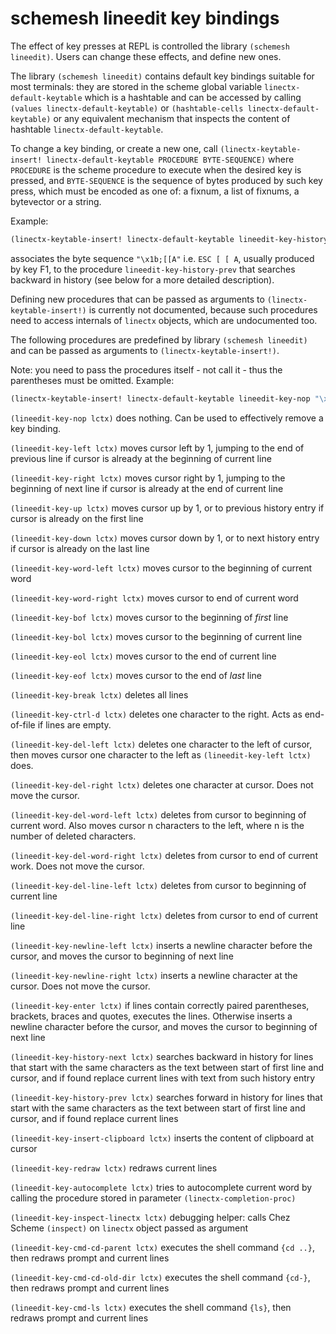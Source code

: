 # schemesh lineedit key bindings

The effect of key presses at REPL is controlled the library `(schemesh lineedit)`.
Users can change these effects, and define new ones.

The library `(schemesh lineedit)` contains default key bindings suitable for most terminals:
they are stored in the scheme global variable `linectx-default-keytable`
which is a hashtable and can be accessed by calling `(values linectx-default-keytable)`
or `(hashtable-cells linectx-default-keytable)`
or any equivalent mechanism that inspects the content of hashtable `linectx-default-keytable`.

To change a key binding, or create a new one, call
`(linectx-keytable-insert! linectx-default-keytable PROCEDURE BYTE-SEQUENCE)`
where `PROCEDURE` is the scheme procedure to execute when the desired key is pressed,
and `BYTE-SEQUENCE` is the sequence of bytes produced by such key press,
which must be encoded as one of: a fixnum, a list of fixnums, a bytevector or a string.

Example:
```scheme
(linectx-keytable-insert! linectx-default-keytable lineedit-key-history-prev "\x1b;[[A")
```
associates the byte sequence `"\x1b;[[A"` i.e. `ESC [ [ A`, usually produced by key F1,
to the procedure `lineedit-key-history-prev` that searches backward in history
(see below for a more detailed description).

Defining new procedures that can be passed as arguments to `(linectx-keytable-insert!)`
is currently not documented, because such procedures need to access internals of `linectx` objects,
which are undocumented too.

The following procedures are predefined by library `(schemesh lineedit)` and can be passed
as arguments to `(linectx-keytable-insert!)`.

Note: you need to pass the procedures itself - not call it - thus the parentheses must be omitted.
Example:
```scheme
(linectx-keytable-insert! linectx-default-keytable lineedit-key-nop "\x12;")
```

`(lineedit-key-nop lctx)` does nothing. Can be used to effectively remove a key binding.

`(lineedit-key-left lctx)` moves cursor left by 1, jumping to the end of previous line
  if cursor is already at the beginning of current line

`(lineedit-key-right lctx)` moves cursor right by 1, jumping to the beginning of next line
  if cursor is already at the end of current line

`(lineedit-key-up lctx)` moves cursor up by 1, or to previous history entry if cursor is already on the first line

`(lineedit-key-down lctx)` moves cursor down by 1, or to next history entry if cursor is already on the last line

`(lineedit-key-word-left lctx)` moves cursor to the beginning of current word

`(lineedit-key-word-right lctx)` moves cursor to end of current word

`(lineedit-key-bof lctx)` moves cursor to the beginning of *first* line

`(lineedit-key-bol lctx)` moves cursor to the beginning of current line

`(lineedit-key-eol lctx)` moves cursor to the end of current line

`(lineedit-key-eof lctx)` moves cursor to the end of *last* line

`(lineedit-key-break lctx)` deletes all lines

`(lineedit-key-ctrl-d lctx)` deletes one character to the right. Acts as end-of-file if lines are empty.

`(lineedit-key-del-left lctx)` deletes one character to the left of cursor,
  then moves cursor one character to the left as `(lineedit-key-left lctx)` does.

`(lineedit-key-del-right lctx)` deletes one character at cursor. Does not move the cursor.

`(lineedit-key-del-word-left lctx)` deletes from cursor to beginning of current word.
  Also moves cursor n characters to the left, where n is the number of deleted characters.

`(lineedit-key-del-word-right lctx)` deletes from cursor to end of current work. Does not move the cursor.

`(lineedit-key-del-line-left lctx)` deletes from cursor to beginning of current line

`(lineedit-key-del-line-right lctx)` deletes from cursor to end of current line

`(lineedit-key-newline-left lctx)` inserts a newline character before the cursor, and moves the cursor
  to beginning of next line

`(lineedit-key-newline-right lctx)` inserts a newline character at the cursor. Does not move the cursor.

`(lineedit-key-enter lctx)` if lines contain correctly paired parentheses, brackets, braces and quotes,
  executes the lines. Otherwise inserts a newline character before the cursor, and moves the cursor
  to beginning of next line

`(lineedit-key-history-next lctx)` searches backward in history for lines that start with the same characters
  as the text between start of first line and cursor, and if found replace current lines
  with text from such history entry

`(lineedit-key-history-prev lctx)` searches forward in history for lines that start with the same characters
  as the text between start of first line and cursor, and if found replace current lines

`(lineedit-key-insert-clipboard lctx)` inserts the content of clipboard at cursor

`(lineedit-key-redraw lctx)` redraws current lines

`(lineedit-key-autocomplete lctx)` tries to autocomplete current word by calling the procedure
  stored in parameter `(linectx-completion-proc)`

`(lineedit-key-inspect-linectx lctx)` debugging helper: calls Chez Scheme `(inspect)` on `linectx` object passed as argument

`(lineedit-key-cmd-cd-parent lctx)` executes the shell command `{cd ..}`, then redraws prompt and current lines

`(lineedit-key-cmd-cd-old-dir lctx)` executes the shell command `{cd-}`, then redraws prompt and current lines

`(lineedit-key-cmd-ls lctx)` executes the shell command `{ls}`, then redraws prompt and current lines
